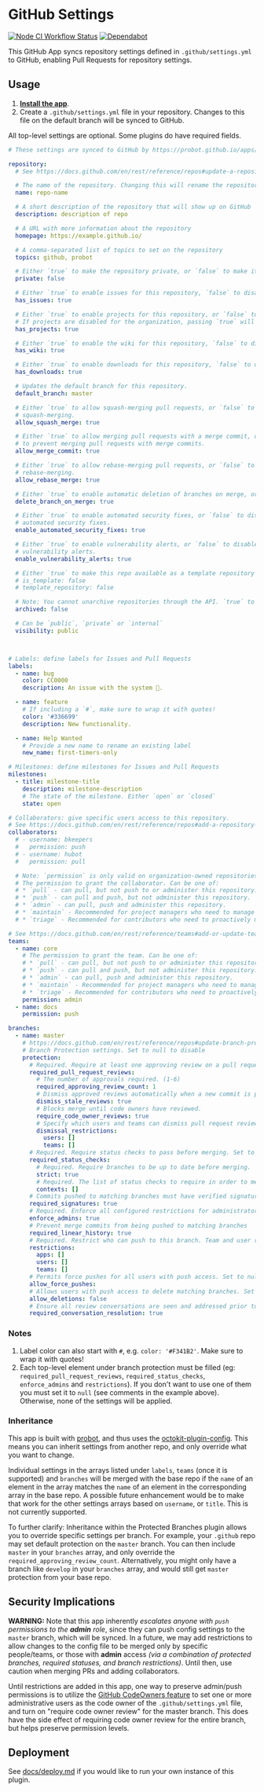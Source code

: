 # GitHub Settings

[![Node CI Workflow Status][github-actions-ci-badge]][github-actions-ci-link]
[![Dependabot][dependabot-badge]][dependabot-link]

This GitHub App syncs repository settings defined in `.github/settings.yml` to GitHub, enabling Pull Requests for repository settings.

## Usage

1. __[Install the app](https://github.com/apps/settings)__.
1. Create a `.github/settings.yml` file in your repository. Changes to this file on the default branch will be synced to GitHub.

All top-level settings are optional. Some plugins do have required fields.

```yaml
# These settings are synced to GitHub by https://probot.github.io/apps/settings/

repository:
  # See https://docs.github.com/en/rest/reference/repos#update-a-repository for all available settings.

  # The name of the repository. Changing this will rename the repository
  name: repo-name

  # A short description of the repository that will show up on GitHub
  description: description of repo

  # A URL with more information about the repository
  homepage: https://example.github.io/

  # A comma-separated list of topics to set on the repository
  topics: github, probot

  # Either `true` to make the repository private, or `false` to make it public.
  private: false

  # Either `true` to enable issues for this repository, `false` to disable them.
  has_issues: true

  # Either `true` to enable projects for this repository, or `false` to disable them.
  # If projects are disabled for the organization, passing `true` will cause an API error.
  has_projects: true

  # Either `true` to enable the wiki for this repository, `false` to disable it.
  has_wiki: true

  # Either `true` to enable downloads for this repository, `false` to disable them.
  has_downloads: true

  # Updates the default branch for this repository.
  default_branch: master

  # Either `true` to allow squash-merging pull requests, or `false` to prevent
  # squash-merging.
  allow_squash_merge: true

  # Either `true` to allow merging pull requests with a merge commit, or `false`
  # to prevent merging pull requests with merge commits.
  allow_merge_commit: true

  # Either `true` to allow rebase-merging pull requests, or `false` to prevent
  # rebase-merging.
  allow_rebase_merge: true

  # Either `true` to enable automatic deletion of branches on merge, or `false` to disable
  delete_branch_on_merge: true

  # Either `true` to enable automated security fixes, or `false` to disable
  # automated security fixes.
  enable_automated_security_fixes: true

  # Either `true` to enable vulnerability alerts, or `false` to disable
  # vulnerability alerts.
  enable_vulnerability_alerts: true

  # Either `true` to make this repo available as a template repository or `false` to prevent it.
  # is_template: false
  # template_repository: false

  # Note: You cannot unarchive repositories through the API. `true` to archive this repository. 
  archived: false

  # Can be `public`, `private` or `internal`
  visibility: public



# Labels: define labels for Issues and Pull Requests
labels:
  - name: bug
    color: CC0000
    description: An issue with the system 🐛.

  - name: feature
    # If including a `#`, make sure to wrap it with quotes!
    color: '#336699'
    description: New functionality.

  - name: Help Wanted
    # Provide a new name to rename an existing label
    new_name: first-timers-only

# Milestones: define milestones for Issues and Pull Requests
milestones:
  - title: milestone-title
    description: milestone-description
    # The state of the milestone. Either `open` or `closed`
    state: open

# Collaborators: give specific users access to this repository.
# See https://docs.github.com/en/rest/reference/repos#add-a-repository-collaborator for available options
collaborators:
  # - username: bkeepers
  #   permission: push
  # - username: hubot
  #   permission: pull

  # Note: `permission` is only valid on organization-owned repositories.
  # The permission to grant the collaborator. Can be one of:
  # * `pull` - can pull, but not push to or administer this repository.
  # * `push` - can pull and push, but not administer this repository.
  # * `admin` - can pull, push and administer this repository.
  # * `maintain` - Recommended for project managers who need to manage the repository without access to sensitive or destructive actions.
  # * `triage` - Recommended for contributors who need to proactively manage issues and pull requests without write access.

# See https://docs.github.com/en/rest/reference/teams#add-or-update-team-repository-permissions for available options
teams:
  - name: core
    # The permission to grant the team. Can be one of:
    # * `pull` - can pull, but not push to or administer this repository.
    # * `push` - can pull and push, but not administer this repository.
    # * `admin` - can pull, push and administer this repository.
    # * `maintain` - Recommended for project managers who need to manage the repository without access to sensitive or destructive actions.
    # * `triage` - Recommended for contributors who need to proactively manage issues and pull requests without write access.
    permission: admin
  - name: docs
    permission: push

branches:
  - name: master
    # https://docs.github.com/en/rest/reference/repos#update-branch-protection
    # Branch Protection settings. Set to null to disable
    protection:
      # Required. Require at least one approving review on a pull request, before merging. Set to null to disable.
      required_pull_request_reviews:
        # The number of approvals required. (1-6)
        required_approving_review_count: 1
        # Dismiss approved reviews automatically when a new commit is pushed.
        dismiss_stale_reviews: true
        # Blocks merge until code owners have reviewed.
        require_code_owner_reviews: true
        # Specify which users and teams can dismiss pull request reviews. Pass an empty dismissal_restrictions object to disable. User and team dismissal_restrictions are only available for organization-owned repositories. Omit this parameter for personal repositories.
        dismissal_restrictions:
          users: []
          teams: []
      # Required. Require status checks to pass before merging. Set to null to disable
      required_status_checks:
        # Required. Require branches to be up to date before merging.
        strict: true
        # Required. The list of status checks to require in order to merge into this branch
        contexts: []
      # Commits pushed to matching branches must have verified signatures. Set to false to disable.
      required_signatures: true
      # Required. Enforce all configured restrictions for administrators. Set to true to enforce required status checks for repository administrators. Set to null to disable.
      enforce_admins: true
      # Prevent merge commits from being pushed to matching branches
      required_linear_history: true
      # Required. Restrict who can push to this branch. Team and user restrictions are only available for organization-owned repositories. Set to null to disable.
      restrictions:
        apps: []
        users: []
        teams: []
      # Permits force pushes for all users with push access. Set to null to disable.
      allow_force_pushes:
      # Allows users with push access to delete matching branches. Set to false to disable.
      allow_deletions: false
      # Ensure all review conversations are seen and addressed prior to merging
      required_conversation_resolution: true
```

### Notes

1. Label color can also start with `#`, e.g. `color: '#F341B2'`. Make sure to wrap it with quotes!
1. Each top-level element under branch protection must be filled (eg: `required_pull_request_reviews`, `required_status_checks`, `enforce_admins` and `restrictions`). If you don't want to use one of them you must set it to `null` (see comments in the example above). Otherwise, none of the settings will be applied.

### Inheritance

This app is built with [probot](https://github.com/probot/probot), and thus uses the [octokit-plugin-config](https://github.com/probot/octokit-plugin-config). This means you can inherit settings from another repo, and only override what you want to change.

Individual settings in the arrays listed under `labels`, `teams` (once it is supported) and `branches` will be merged with the base repo if the `name` of an element in the array matches the `name` of an element in the corresponding array in the base repo. A possible future enhancement would be to make that work for the other settings arrays based on `username`, or `title`. This is not currently supported.

To further clarify: Inheritance within the Protected Branches plugin allows you to override specific settings per branch. For example, your `.github` repo may set default protection on the `master` branch. You can then include `master` in your `branches` array, and only override the `required_approving_review_count`.
Alternatively, you might only have a branch like `develop` in your `branches` array, and would still get `master` protection from your base repo.

## Security Implications

__WARNING:__ Note that this app inherently _escalates anyone with `push` permissions to the __admin__ role_, since they can push config settings to the `master` branch, which will be synced. In a future, we may add restrictions to allow changes to the config file to be merged only by specific people/teams, or those with __admin__ access _(via a combination of protected branches, required statuses, and branch restrictions)_. Until then, use caution when merging PRs and adding collaborators.

Until restrictions are added in this app, one way to preserve admin/push permissions is to utilize the [GitHub CodeOwners feature](https://help.github.com/articles/about-codeowners/) to set one or more administrative users as the code owner of the `.github/settings.yml` file, and turn on "require code owner review" for the master branch. This does have the side effect of requiring code owner review for the entire branch, but helps preserve permission levels.

## Deployment

See [docs/deploy.md](docs/deploy.md) if you would like to run your own instance of this plugin.

[dependabot-link]: https://dependabot.com/

[dependabot-badge]: https://badgen.net/dependabot/probot/settings/?icon=dependabot

[github-actions-ci-link]: https://github.com/probot/settings/actions?query=workflow%3A%22Node.js+CI%22+branch%3Amaster

[github-actions-ci-badge]: https://github.com/probot/settings/workflows/Node.js%20CI/badge.svg
